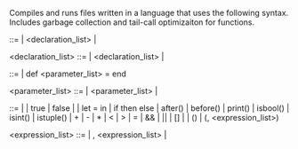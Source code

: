 Compiles and runs files written in a language that uses the following syntax. Includes garbage collection and tail-call optimizaiton for functions.

<program> ::=
  | <declaration_list> <expression>
  | <expression>

<declaration_list> ::=
  | <declaration> <declaration_list>
  | <declaration>

<declaration> ::=
  | def <identifier> <parameter_list> = <expression> end

<parameter_list> ::=
  | <identifier> <parameter_list>
  | <identifier>

<expression> ::=
  | <integer>
  | true
  | false
  | <identifier>
  | let <identifier> = <expression> in <expression>
  | if <expression> then <expression> else <expression>
  | after(<expression>)
  | before(<expression>)
  | print(<expression>)
  | isbool(<expression>)
  | isint(<expression>)
  | istuple(<expression>)
  | <expression> + <expression>
  | <expression> - <expression>
  | <expression> * <expression>
  | <expression> < <expression>
  | <expression> > <expression>
  | <expression> = <expression>
  | <expression> && <expression>
  | <expression> || <expression>
  | <expression>[<expression>]
  | <expression> <expression>
  | (<expression>)
  | (<expression>, <expression_list>)

<expression_list> ::=
  | <expression> , <expression_list>
  | <expression>
